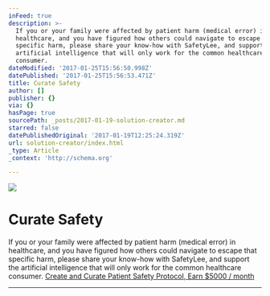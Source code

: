 ```yaml
---
inFeed: true
description: >-
  If you or your family were affected by patient harm (medical error) in
  healthcare, and you have figured how others could navigate to escape that
  specific harm, please share your know-how with SafetyLee, and support the
  artificial intelligence that will only work for the common healthcare
  consumer.
dateModified: '2017-01-25T15:56:50.998Z'
datePublished: '2017-01-25T15:56:53.471Z'
title: Curate Safety
author: []
publisher: {}
via: {}
hasPage: true
sourcePath: _posts/2017-01-19-solution-creator.md
starred: false
datePublishedOriginal: '2017-01-19T12:25:24.319Z'
url: solution-creator/index.html
_type: Article
_context: 'http://schema.org'

---
```

![](https://the-grid-user-content.s3-us-west-2.amazonaws.com/08edb3c9-8269-4297-8ae6-77587c685805.gif)

# Curate Safety

If you or your family were affected by patient harm (medical error) in healthcare, and you have figured how others could navigate to escape that specific harm, please share your know-how with SafetyLee, and support the artificial intelligence that will only work for the common healthcare consumer.
[Create and Curate Patient Safety Protocol, Earn $5000 / month][0]

---



[0]: https://techspeare.typeform.com/to/o2UBvq